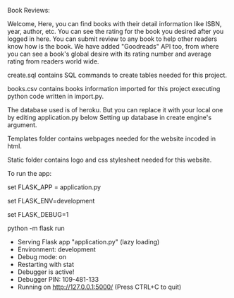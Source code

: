 Book Reviews:

Welcome, Here, you can find books with their detail information like ISBN, year, author, etc. You can see the rating for the book you desired after you logged in here. You can submit review to any book to help other readers know how is the book. We have added "Goodreads" API too, from where you can see a book's global desire with its rating number and average rating from readers world wide. 

create.sql contains SQL commands to create tables needed for this project.

books.csv contains books information imported for this project executing python code written in import.py.

The database used is of heroku. But you can replace it with your local one by editing application.py below Setting up database in create engine's argument.

Templates folder contains webpages needed for the website incoded in html.

Static folder contains logo and css stylesheet needed for this website.

To run the app:

set FLASK_APP = application.py

set FLASK_ENV=development

set FLASK_DEBUG=1

python -m flask run
 * Serving Flask app "application.py" (lazy loading)
 * Environment: development
 * Debug mode: on
 * Restarting with stat
 * Debugger is active!
 * Debugger PIN: 109-481-133
 * Running on http://127.0.0.1:5000/ (Press CTRL+C to quit)

 
 

